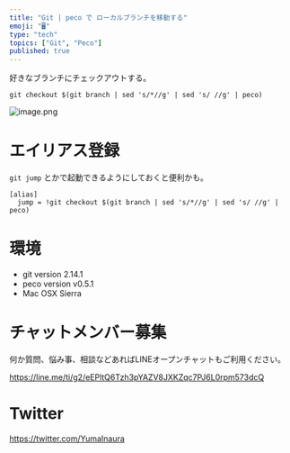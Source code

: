 ```yaml
---
title: "Git | peco で ローカルブランチを移動する"
emoji: "🖥"
type: "tech"
topics: ["Git", "Peco"]
published: true
---
```


好きなブランチにチェックアウトする。

```
git checkout $(git branch | sed 's/*//g' | sed 's/ //g' | peco)
```

![image.png](https://qiita-image-store.s3.amazonaws.com/0/89618/fbd203ee-c847-a396-f777-c9bc17e56d74.png)


# エイリアス登録

`git jump` とかで起動できるようにしておくと便利かも。

```:~/.gitconfig
[alias]
  jump = !git checkout $(git branch | sed 's/*//g' | sed 's/ //g' | peco)
```

# 環境

- git version 2.14.1
- peco version v0.5.1
- Mac OSX Sierra








<!-- Update From Qiita API -->

# チャットメンバー募集


何か質問、悩み事、相談などあればLINEオープンチャットもご利用ください。

https://line.me/ti/g2/eEPltQ6Tzh3pYAZV8JXKZqc7PJ6L0rpm573dcQ





# Twitter


https://twitter.com/YumaInaura


<!-- Update From Qiita API -->


